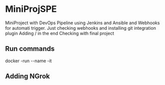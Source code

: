 # MiniProjSPE
MiniProject with DevOps Pipeline using Jenkins and Ansible and Webhooks for automati trigger.
Just checking webhooks and installing git integration plugin
Adding  / in the end 
Checking with final project
## Run commands
docker -run --name -it <image name>
  
## Adding NGrok
